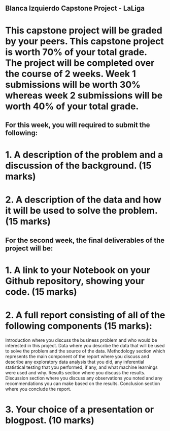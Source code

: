 ## Blanca Izquierdo Capstone Project - LaLiga
# This capstone project will be graded by your peers. This capstone project is worth 70% of your total grade. The project will be completed over the course of 2 weeks. Week 1 submissions will be worth 30% whereas week 2 submissions will be worth 40% of your total grade.

## For this week, you will required to submit the following:

# 1. A description of the problem and a discussion of the background. (15 marks)
# 2. A description of the data and how it will be used to solve the problem. (15 marks)

## For the second week, the final deliverables of the project will be:

# 1. A link to your Notebook on your Github repository, showing your code. (15 marks)
# 2. A full report consisting of all of the following components (15 marks):
Introduction where you discuss the business problem and who would be interested in this project.
Data where you describe the data that will be used to solve the problem and the source of the data.
Methodology section which represents the main component of the report where you discuss and describe any exploratory data analysis that you did, any inferential statistical testing that you performed, if any, and what machine learnings were used and why.
Results section where you discuss the results.
Discussion section where you discuss any observations you noted and any recommendations you can make based on the results.
Conclusion section where you conclude the report.

# 3. Your choice of a presentation or blogpost. (10 marks)
